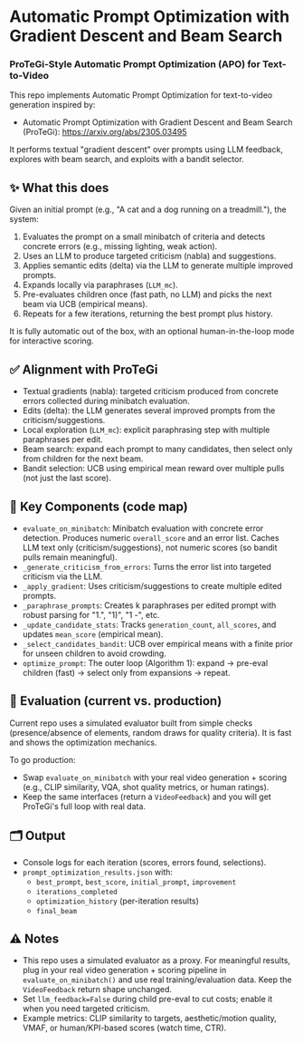 # Automatic Prompt Optimization with Gradient Descent and Beam Search

### ProTeGi-Style Automatic Prompt Optimization (APO) for Text-to-Video

This repo implements Automatic Prompt Optimization for text-to-video generation inspired by:

- Automatic Prompt Optimization with Gradient Descent and Beam Search (ProTeGi): https://arxiv.org/abs/2305.03495

It performs textual "gradient descent" over prompts using LLM feedback, explores with beam search, and exploits with a bandit selector.

## ✨ What this does

Given an initial prompt (e.g., "A cat and a dog running on a treadmill."), the system:

1. Evaluates the prompt on a small minibatch of criteria and detects concrete errors (e.g., missing lighting, weak action).
2. Uses an LLM to produce targeted criticism (nabla) and suggestions.
3. Applies semantic edits (delta) via the LLM to generate multiple improved prompts.
4. Expands locally via paraphrases (`LLM_mc`).
5. Pre-evaluates children once (fast path, no LLM) and picks the next beam via UCB (empirical means).
6. Repeats for a few iterations, returning the best prompt plus history.

It is fully automatic out of the box, with an optional human-in-the-loop mode for interactive scoring.

## ✅ Alignment with ProTeGi

- Textual gradients (nabla): targeted criticism produced from concrete errors collected during minibatch evaluation.
- Edits (delta): the LLM generates several improved prompts from the criticism/suggestions.
- Local exploration (`LLM_mc`): explicit paraphrasing step with multiple paraphrases per edit.
- Beam search: expand each prompt to many candidates, then select only from children for the next beam.
- Bandit selection: UCB using empirical mean reward over multiple pulls (not just the last score).

## 🧩 Key Components (code map)

- `evaluate_on_minibatch`: Minibatch evaluation with concrete error detection. Produces numeric `overall_score` and an error list. Caches LLM text only (criticism/suggestions), not numeric scores (so bandit pulls remain meaningful).
- `_generate_criticism_from_errors`: Turns the error list into targeted criticism via the LLM.
- `_apply_gradient`: Uses criticism/suggestions to create multiple edited prompts.
- `_paraphrase_prompts`: Creates k paraphrases per edited prompt with robust parsing for "1.", "1)", "1 -", etc.
- `_update_candidate_stats`: Tracks `generation_count`, `all_scores`, and updates `mean_score` (empirical mean).
- `_select_candidates_bandit`: UCB over empirical means with a finite prior for unseen children to avoid crowding.
- `optimize_prompt`: The outer loop (Algorithm 1): expand -> pre-eval children (fast) -> select only from expansions -> repeat.

## 🧪 Evaluation (current vs. production)

Current repo uses a simulated evaluator built from simple checks (presence/absence of elements, random draws for quality criteria). It is fast and shows the optimization mechanics.

To go production:
- Swap `evaluate_on_minibatch` with your real video generation + scoring (e.g., CLIP similarity, VQA, shot quality metrics, or human ratings).
- Keep the same interfaces (return a `VideoFeedback`) and you will get ProTeGi's full loop with real data.

## 🗂 Output

- Console logs for each iteration (scores, errors found, selections).
- `prompt_optimization_results.json` with:
  - `best_prompt`, `best_score`, `initial_prompt`, `improvement`
  - `iterations_completed`
  - `optimization_history` (per-iteration results)
  - `final_beam`

## ⚠️ Notes

- This repo uses a simulated evaluator as a proxy. For meaningful results, plug in your real video generation + scoring pipeline in `evaluate_on_minibatch()` and use real training/evaluation data. Keep the `VideoFeedback` return shape unchanged.
- Set `llm_feedback=False` during child pre-eval to cut costs; enable it when you need targeted criticism.
- Example metrics: CLIP similarity to targets, aesthetic/motion quality, VMAF, or human/KPI-based scores (watch time, CTR).
